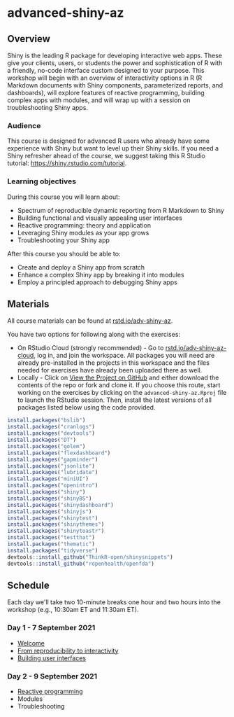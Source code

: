 # advanced-shiny-az

## Overview

Shiny is the leading R package for developing interactive web apps. These give your clients, users, or students the power and sophistication of R with a friendly, no-code interface custom designed to your purpose. This workshop will begin with an overview of interactivity options in R (R Markdown documents with Shiny components, parameterized reports, and dashboards), will explore features of reactive programming, building complex apps with modules, and will wrap up with a session on troubleshooting Shiny apps.

### Audience

This course is designed for advanced R users who already have some experience with Shiny but want to level up their Shiny skills.
If you need a Shiny refresher ahead of the course, we suggest taking this R Studio tutorial: https://shiny.rstudio.com/tutorial.

### Learning objectives

During this course you will learn about: 

-	Spectrum of reproducible dynamic reporting from R Markdown to Shiny
-	Building functional and visually appealing user interfaces
-	Reactive programming: theory and application
-	Leveraging Shiny modules as your app grows
-	Troubleshooting your Shiny app

After this course you should be able to:

- Create and deploy a Shiny app from scratch
- Enhance a complex Shiny app by breaking it into modules
- Employ a principled approach to debugging Shiny apps

## Materials

All course materials can be found at [rstd.io/adv-shiny-az](https://rstd.io/adv-shiny-az).

You have two options for following along with the exercises:

- On RStudio Cloud (strongly recommended) - Go to [rstd.io/adv-shiny-az-cloud](https://rstd.io/adv-shiny-az-cloud), log in, and join the workspace. All packages you will need are already pre-installed in the projects in this workspace and the files needed for exercises have already been uploaded there as well.
- Locally - Click on [View the Project on GitHub](https://github.com/rstudio-education/advanced-shiny-az) and either download the contents of the repo or fork and clone it. If you choose this route, start working on the exercises by clicking on the `advanced-shiny-az.Rproj` file to launch the RStudio session. Then, install the latest versions of all packages listed below using the code provided.

```r
install.packages("bslib")
install.packages("cranlogs")
install.packages("devtools")
install.packages("DT")
install.packages("golem")
install.packages("flexdashboard")
install.packages("gapminder")
install.packages("jsonlite")
install.packages("lubridate")
install.packages("miniUI")
install.packages("openintro")
install.packages("shiny")
install.packages("shinyBS")
install.packages("shinydashboard")
install.packages("shinyjs")
install.packages("shinytest")
install.packages("shinythemes")
install.packages("shinytoastr")
install.packages("testthat")
install.packages("thematic")
install.packages("tidyverse")
devtools::install_github("ThinkR-open/shinysnippets")
devtools::install_github("ropenhealth/openfda")
```

## Schedule

Each day we'll take two 10-minute breaks one hour and two hours into the workshop (e.g., 10:30am ET and 11:30am ET). 

### Day 1 - 7 September 2021

- [Welcome](https://rstudio-education.github.io/advanced-shiny-az/00-welcome/00-welcome.pdf)
- [From reproducibility to interactivity](https://rstudio-education.github.io/advanced-shiny-az/01-reproducible-to-interactive/01-reproducible-to-interactive.pdf)
- [Building user interfaces](https://rstudio-education.github.io/advanced-shiny-az/02-building-ui/02-building-ui.pdf)

### Day 2 - 9 September 2021

- [Reactive programming](https://rstudio-education.github.io/advanced-shiny-az/03-react-prog/03-react-prog.pdf)
- Modules
- Troubleshooting

